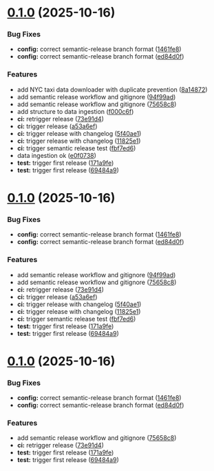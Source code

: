 # [0.1.0](https://github.com/Melobgn/brief_pipeline_data_engineering/compare/v0.0.0...v0.1.0) (2025-10-16)


### Bug Fixes

* **config:** correct semantic-release branch format ([1461fe8](https://github.com/Melobgn/brief_pipeline_data_engineering/commit/1461fe830d58d8f786ecc71c092581edea5dfe00))
* **config:** correct semantic-release branch format ([ed84d0f](https://github.com/Melobgn/brief_pipeline_data_engineering/commit/ed84d0f1f7fe75dca81c6582fc35081232bd45c6))


### Features

* add NYC taxi data downloader with duplicate prevention ([8a14872](https://github.com/Melobgn/brief_pipeline_data_engineering/commit/8a148728d150b73c77df5c414ffd0d9f5a9b5ed1))
* add semantic release workflow and gitignore ([94f99ad](https://github.com/Melobgn/brief_pipeline_data_engineering/commit/94f99ad03c9a78733d3c9107d5fe7c896f5acc19))
* add semantic release workflow and gitignore ([75658c8](https://github.com/Melobgn/brief_pipeline_data_engineering/commit/75658c88a4632b0c6b9cda67e464e896965b02cd))
* add structure to data ingestion ([f000c6f](https://github.com/Melobgn/brief_pipeline_data_engineering/commit/f000c6fbc421e82fcffacc36deaae836684e8373))
* **ci:** retrigger release ([73e91d4](https://github.com/Melobgn/brief_pipeline_data_engineering/commit/73e91d4df3aac29a34e106edc91d9ce8f62f91ff))
* **ci:** trigger release ([a53a6ef](https://github.com/Melobgn/brief_pipeline_data_engineering/commit/a53a6efd7fbfde60205e94b42aaf05854b586cb2))
* **ci:** trigger release with changelog ([5f40ae1](https://github.com/Melobgn/brief_pipeline_data_engineering/commit/5f40ae10284e518cbf15c8cafa29873bc572b458))
* **ci:** trigger release with changelog ([11825e1](https://github.com/Melobgn/brief_pipeline_data_engineering/commit/11825e1b35ff8684000710ca006e657e9bba969e))
* **ci:** trigger semantic release test ([fbf7ed6](https://github.com/Melobgn/brief_pipeline_data_engineering/commit/fbf7ed68521a50f8cdcddcfcb54a5e20447d5dfe))
* data ingestion ok  ([e0f0738](https://github.com/Melobgn/brief_pipeline_data_engineering/commit/e0f07382e02658bbce1009f91284a62ab9e175ef))
* **test:** trigger first release ([171a9fe](https://github.com/Melobgn/brief_pipeline_data_engineering/commit/171a9fe2e653df289a1f6fc72d134f1c59519d1b))
* **test:** trigger first release ([69484a9](https://github.com/Melobgn/brief_pipeline_data_engineering/commit/69484a9b5ecb29b50b5865d828db9abb8a12628b))

# [0.1.0](https://github.com/Melobgn/brief_pipeline_data_engineering/compare/v0.0.0...v0.1.0) (2025-10-16)


### Bug Fixes

* **config:** correct semantic-release branch format ([1461fe8](https://github.com/Melobgn/brief_pipeline_data_engineering/commit/1461fe830d58d8f786ecc71c092581edea5dfe00))
* **config:** correct semantic-release branch format ([ed84d0f](https://github.com/Melobgn/brief_pipeline_data_engineering/commit/ed84d0f1f7fe75dca81c6582fc35081232bd45c6))


### Features

* add semantic release workflow and gitignore ([94f99ad](https://github.com/Melobgn/brief_pipeline_data_engineering/commit/94f99ad03c9a78733d3c9107d5fe7c896f5acc19))
* add semantic release workflow and gitignore ([75658c8](https://github.com/Melobgn/brief_pipeline_data_engineering/commit/75658c88a4632b0c6b9cda67e464e896965b02cd))
* **ci:** retrigger release ([73e91d4](https://github.com/Melobgn/brief_pipeline_data_engineering/commit/73e91d4df3aac29a34e106edc91d9ce8f62f91ff))
* **ci:** trigger release ([a53a6ef](https://github.com/Melobgn/brief_pipeline_data_engineering/commit/a53a6efd7fbfde60205e94b42aaf05854b586cb2))
* **ci:** trigger release with changelog ([5f40ae1](https://github.com/Melobgn/brief_pipeline_data_engineering/commit/5f40ae10284e518cbf15c8cafa29873bc572b458))
* **ci:** trigger release with changelog ([11825e1](https://github.com/Melobgn/brief_pipeline_data_engineering/commit/11825e1b35ff8684000710ca006e657e9bba969e))
* **ci:** trigger semantic release test ([fbf7ed6](https://github.com/Melobgn/brief_pipeline_data_engineering/commit/fbf7ed68521a50f8cdcddcfcb54a5e20447d5dfe))
* **test:** trigger first release ([171a9fe](https://github.com/Melobgn/brief_pipeline_data_engineering/commit/171a9fe2e653df289a1f6fc72d134f1c59519d1b))
* **test:** trigger first release ([69484a9](https://github.com/Melobgn/brief_pipeline_data_engineering/commit/69484a9b5ecb29b50b5865d828db9abb8a12628b))

# [0.1.0](https://github.com/Melobgn/brief_pipeline_data_engineering/compare/v0.0.0...v0.1.0) (2025-10-16)


### Bug Fixes

* **config:** correct semantic-release branch format ([1461fe8](https://github.com/Melobgn/brief_pipeline_data_engineering/commit/1461fe830d58d8f786ecc71c092581edea5dfe00))
* **config:** correct semantic-release branch format ([ed84d0f](https://github.com/Melobgn/brief_pipeline_data_engineering/commit/ed84d0f1f7fe75dca81c6582fc35081232bd45c6))


### Features

* add semantic release workflow and gitignore ([75658c8](https://github.com/Melobgn/brief_pipeline_data_engineering/commit/75658c88a4632b0c6b9cda67e464e896965b02cd))
* **ci:** retrigger release ([73e91d4](https://github.com/Melobgn/brief_pipeline_data_engineering/commit/73e91d4df3aac29a34e106edc91d9ce8f62f91ff))
* **test:** trigger first release ([171a9fe](https://github.com/Melobgn/brief_pipeline_data_engineering/commit/171a9fe2e653df289a1f6fc72d134f1c59519d1b))
* **test:** trigger first release ([69484a9](https://github.com/Melobgn/brief_pipeline_data_engineering/commit/69484a9b5ecb29b50b5865d828db9abb8a12628b))
